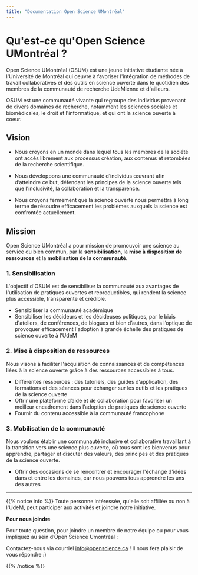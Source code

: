 ```yaml
---
title: "Documentation Open Science UMontréal"
---
```


# Qu'est-ce qu'Open Science UMontréal ?

Open Science UMontréal (OSUM) est une jeune initiative étudiante née à
l'Université de Montréal qui oeuvre à favoriser l'intégration de méthodes de
travail collaboratives et des outils en science ouverte dans le quotidien des
membres de la communauté de recherche UdeMienne et d'ailleurs.

OSUM est une communauté vivante qui regroupe des individus provenant de divers
domaines de recherche, notamment les sciences sociales et biomédicales, le droit
et l'informatique, et qui ont la science ouverte à coeur.

## **Vision**

- Nous croyons en un monde dans lequel tous les membres de la société ont accès
  librement aux processus création, aux contenus et retombées de la recherche
  scientifique.

- Nous développons une communauté d’individus œuvrant afin d’atteindre ce but,
  défendant les principes de la science ouverte tels que l'inclusivité, la
  collaboration et la transparence.

- Nous croyons fermement que la science ouverte nous permettra à long terme de
  résoudre efficacement les problèmes auxquels la science est confrontée
  actuellement.

## **Mission**

Open Science UMontréal a pour mission de promouvoir une science au service du
bien commun, par la **sensibilisation**, la **mise à disposition de ressources**
et la **mobilisation de la communauté**.

### **1. Sensibilisation**

L'objectif d'OSUM est de sensibiliser la communauté aux avantages de
l'utilisation de pratiques ouvertes et reproductibles, qui rendent la science
plus accessible, transparente et crédible.

- Sensibiliser la communauté académique
- Sensibiliser les décideurs et les décideuses politiques, par le biais
  d'ateliers, de conférences, de blogues et bien d’autres, dans l’optique de
  provoquer efficacement l'adoption à grande échelle des pratiques de science
  ouverte à l’UdeM

### **2. Mise à disposition de ressources**

Nous visons à faciliter l'acquisition de connaissances et de compétences liées à
la science ouverte grâce à des ressources accessibles à tous.

- Différentes ressources : des tutoriels, des guides d’application, des
  formations et des séances pour échanger sur les outils et les pratiques de la
  science ouverte
- Offrir une plateforme d’aide et de collaboration pour favoriser un meilleur
  encadrement dans l’adoption de pratiques de science ouverte
- Fournir du contenu accessible à la communauté francophone

### **3. Mobilisation de la communauté**

Nous voulons établir une communauté inclusive et collaborative travaillant à la
transition vers une science plus ouverte, où tous sont les bienvenus pour
apprendre, partager et discuter des valeurs, des principes et des pratiques de
la science ouverte.

- Offrir des occasions de se rencontrer et encourager l'échange d'idées dans et
  entre les domaines, car nous pouvons tous apprendre les uns des autres

---

{{% notice info %}} Toute personne intéressée, qu'elle soit affiliée ou non à
l'UdeM, peut participer aux activités et joindre notre initiative.

**Pour nous joindre**

Pour toute question, pour joindre un membre de notre équipe ou pour vous
impliquez au sein d’Open Science Umontréal :

Contactez-nous via courriel [info@openscience.ca](mailto:info@openscience.ca) !
Il nous fera plaisir de vous répondre :)

{{% /notice %}}
